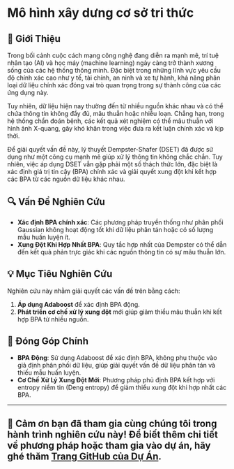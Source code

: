 # Mô hình xây dưng cơ sở tri thức

## 🚀 Giới Thiệu

Trong bối cảnh cuộc cách mạng công nghệ đang diễn ra mạnh mẽ, trí tuệ nhân tạo (AI) và học máy (machine learning) ngày càng trở thành xương sống của các hệ thống thông minh. Đặc biệt trong những lĩnh vực yêu cầu độ chính xác cao như y tế, tài chính, an ninh và xe tự hành, khả năng phân loại dữ liệu chính xác đóng vai trò quan trọng trong sự thành công của các ứng dụng này.

Tuy nhiên, dữ liệu hiện nay thường đến từ nhiều nguồn khác nhau và có thể chứa thông tin không đầy đủ, mâu thuẫn hoặc nhiễu loạn. Chẳng hạn, trong hệ thống chẩn đoán bệnh, các kết quả xét nghiệm có thể mâu thuẫn với hình ảnh X-quang, gây khó khăn trong việc đưa ra kết luận chính xác và kịp thời.

Để giải quyết vấn đề này, lý thuyết Dempster-Shafer (DSET) đã được sử dụng như một công cụ mạnh mẽ giúp xử lý thông tin không chắc chắn. Tuy nhiên, việc áp dụng DSET vẫn gặp phải một số thách thức lớn, đặc biệt là xác định giá trị tin cậy (BPA) chính xác và giải quyết xung đột khi kết hợp các BPA từ các nguồn dữ liệu khác nhau.

## 🔍 Vấn Đề Nghiên Cứu

- **Xác định BPA chính xác**: Các phương pháp truyền thống như phân phối Gaussian không hoạt động tốt khi dữ liệu phân tán hoặc có số lượng mẫu huấn luyện ít.
- **Xung Đột Khi Hợp Nhất BPA**: Quy tắc hợp nhất của Dempster có thể dẫn đến kết quả phản trực giác khi các nguồn thông tin có sự mâu thuẫn lớn.

## 💡 Mục Tiêu Nghiên Cứu

Nghiên cứu này nhằm giải quyết các vấn đề trên bằng cách:
1. **Áp dụng Adaboost** để xác định BPA động.
2. **Phát triển cơ chế xử lý xung đột** mới giúp giảm thiểu mâu thuẫn khi kết hợp BPA từ nhiều nguồn.

## 🔧 Đóng Góp Chính

- **BPA Động**: Sử dụng Adaboost để xác định BPA, không phụ thuộc vào giả định phân phối dữ liệu, giúp giải quyết vấn đề dữ liệu phân tán và thiếu mẫu huấn luyện.
- **Cơ Chế Xử Lý Xung Đột Mới**: Phương pháp phủ định BPA kết hợp với entropy niềm tin (Deng entropy) để giảm thiểu xung đột khi hợp nhất các BPA.



---

## 🌟 Cảm ơn bạn đã tham gia cùng chúng tôi trong hành trình nghiên cứu này! Để biết thêm chi tiết về phương pháp hoặc tham gia vào dự án, hãy ghé thăm [Trang GitHub của Dự Án](#).
